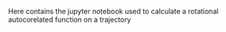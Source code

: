 Here contains the jupyter notebook used to calculate a rotational autocorelated function on a trajectory 
